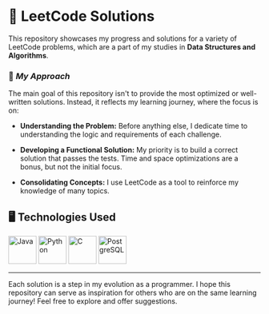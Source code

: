 # 📝 LeetCode Solutions
This repository showcases my progress and solutions for a variety of LeetCode problems, which are a part of my studies in **Data Structures and Algorithms**.

### 💭 *My Approach*

The main goal of this repository isn't to provide the most optimized or well-written solutions. Instead, it reflects my learning journey, where the focus is on:

* **Understanding the Problem:** Before anything else, I dedicate time to understanding the logic and requirements of each challenge.

* **Developing a Functional Solution:** My priority is to build a correct solution that passes the tests. Time and space optimizations are a bonus, but not the initial focus.

* **Consolidating Concepts:** I use LeetCode as a tool to reinforce my knowledge of many topics.

## 🖥️ Technologies Used
<p align="left">
  <img src="https://raw.githubusercontent.com/syvixor/skills-icons/main/icons/java.svg" width="56" alt="Java" />
  <img src="https://raw.githubusercontent.com/syvixor/skills-icons/main/icons/python.svg" width="56" alt="Python" />
  <img src="https://raw.githubusercontent.com/syvixor/skills-icons/main/icons/c.svg" width="56" alt="C" />
  <img src="https://raw.githubusercontent.com/syvixor/skills-icons/main/icons/postgresql.svg" width="56" alt="PostgreSQL" />
</p>

---

Each solution is a step in my evolution as a programmer. I hope this repository can serve as inspiration for others who are on the same learning journey! Feel free to explore and offer suggestions.


